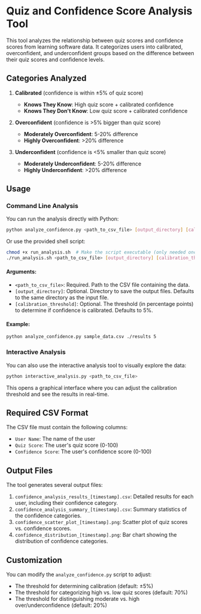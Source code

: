 # Quiz and Confidence Score Analysis Tool

This tool analyzes the relationship between quiz scores and confidence scores from learning software data. It categorizes users into calibrated, overconfident, and underconfident groups based on the difference between their quiz scores and confidence levels.

## Categories Analyzed

1. **Calibrated** (confidence is within ±5% of quiz score)
   - **Knows They Know**: High quiz score + calibrated confidence
   - **Knows They Don't Know**: Low quiz score + calibrated confidence

2. **Overconfident** (confidence is >5% bigger than quiz score)
   - **Moderately Overconfident**: 5-20% difference
   - **Highly Overconfident**: >20% difference

3. **Underconfident** (confidence is <5% smaller than quiz score)
   - **Moderately Underconfident**: 5-20% difference
   - **Highly Underconfident**: >20% difference

## Usage

### Command Line Analysis

You can run the analysis directly with Python:

```bash
python analyze_confidence.py <path_to_csv_file> [output_directory] [calibration_threshold]
```

Or use the provided shell script:

```bash
chmod +x run_analysis.sh  # Make the script executable (only needed once)
./run_analysis.sh <path_to_csv_file> [output_directory] [calibration_threshold]
```

#### Arguments:
- `<path_to_csv_file>`: Required. Path to the CSV file containing the data.
- `[output_directory]`: Optional. Directory to save the output files. Defaults to the same directory as the input file.
- `[calibration_threshold]`: Optional. The threshold (in percentage points) to determine if confidence is calibrated. Defaults to 5%.

#### Example:
```bash
python analyze_confidence.py sample_data.csv ./results 5
```

### Interactive Analysis

You can also use the interactive analysis tool to visually explore the data:

```bash
python interactive_analysis.py <path_to_csv_file>
```

This opens a graphical interface where you can adjust the calibration threshold and see the results in real-time.

## Required CSV Format

The CSV file must contain the following columns:
- `User Name`: The name of the user
- `Quiz Score`: The user's quiz score (0-100)
- `Confidence Score`: The user's confidence score (0-100)

## Output Files

The tool generates several output files:
1. `confidence_analysis_results_[timestamp].csv`: Detailed results for each user, including their confidence category.
2. `confidence_analysis_summary_[timestamp].csv`: Summary statistics of the confidence categories.
3. `confidence_scatter_plot_[timestamp].png`: Scatter plot of quiz scores vs. confidence scores.
4. `confidence_distribution_[timestamp].png`: Bar chart showing the distribution of confidence categories.

## Customization

You can modify the `analyze_confidence.py` script to adjust:
- The threshold for determining calibration (default: ±5%)
- The threshold for categorizing high vs. low quiz scores (default: 70%)
- The threshold for distinguishing moderate vs. high over/underconfidence (default: 20%)
